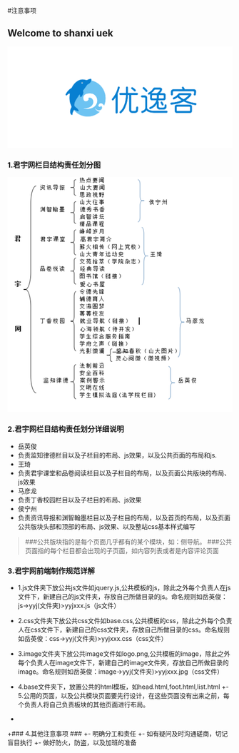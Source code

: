 #注意事项
## Welcome to shanxi uek
![](https://github.com/sxuek/jy/blob/master/images/ueklogo.png)

### 1.君宇网栏目结构责任划分图 ###

![](https://github.com/sxuek/jy/blob/master/images/tree.png)

### 2.君宇网栏目结构责任划分详细说明 ###

- 岳英俊
 - 负责监知律德栏目以及子栏目的布局、js效果，以及公共页面的布局和js.
- 王琦
 - 负责君宇课堂和品卷阅读栏目以及子栏目的布局，以及页面公共版块的布局、js效果
- 马彦龙
 - 负责丁香校园栏目以及子栏目的布局、js效果
- 侯宁州
 - 负责资讯导报和渊智翰墨栏目以及子栏目的布局，以及首页的布局，以及页面公共版块头部和顶部的布局、js效果、以及整站css基本样式编写
>###公共版块指的是每个页面几乎都有的某个模块，如：侧导航。
>###公共页面指的每个栏目都会出现的子页面，如内容列表或者是内容评论页面

### 3.君宇网前端制作规范详解 ###
- 1.js文件夹下放公共js文件如jquery.js,公共模板的js，除此之外每个负责人在js文件下，新建自己的js文件夹，存放自己所做目录的js。命名规则如岳英俊：js->yyj(文件夹)>yyjxxx.js（js文件）

- 2.css文件夹下放公共css文件如base.css,公共模板的css，除此之外每个负责人在css文件下，新建自己的css文件夹，存放自己所做目录的css。命名规则如岳英俊：css->yyj(文件夹)>yyjxxx.css（css文件）
- 3.image文件夹下放公共image文件如logo.png,公共模板的image，除此之外每个负责人在image文件下，新建自己的image文件夹，存放自己所做目录的image。命名规则如岳英俊：image->yyj(文件夹)>yyjxxx.jpg（css文件）
- 4.base文件夹下，放置公共的html模板，如head.html,foot.html,list.html
+- 5.公用的页面，以及公共模块页面要先行设计，在这些页面没有出来之前，每个负责人将自己负责板块的其他页面进行布局。
+
+### 4.其他注意事项 ###
+- 明确分工和责任
+- 如有疑问及时沟通磋商，切记盲目执行
+- 做好防火，防盗，以及加班的准备

